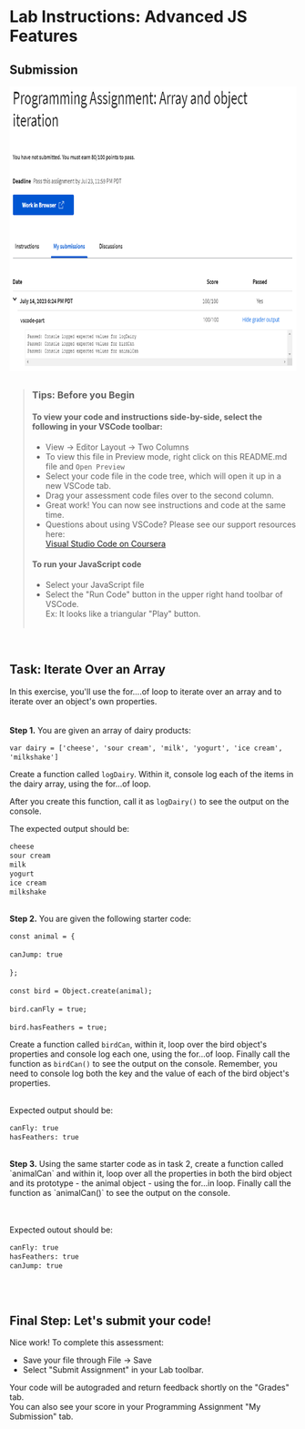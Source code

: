 # Lab Instructions: Advanced JS Features

## Submission

<img src="submission.png" alt="submission result for this project" height="500"/>

##

> ### **Tips: Before you Begin**
>
> #### **To view your code and instructions side-by-side**, select the following in your VSCode toolbar:
>
> -   View -> Editor Layout -> Two Columns
> -   To view this file in Preview mode, right click on this README.md file and `Open Preview`
> -   Select your code file in the code tree, which will open it up in a new VSCode tab.
> -   Drag your assessment code files over to the second column.
> -   Great work! You can now see instructions and code at the same time.
> -   Questions about using VSCode? Please see our support resources here:  
>     [Visual Studio Code on Coursera](https://www.coursera.org/learn/programming-with-javascript/supplement/roMvE/visual-studio-code-on-coursera)
>
> #### **To run your JavaScript code**
>
> -   Select your JavaScript file
> -   Select the "Run Code" button in the upper right hand toolbar of VSCode.  
>     Ex: It looks like a triangular "Play" button. <br><br>

<br>

## Task: Iterate Over an Array

In this exercise, you'll use the for....of loop to iterate over an array and to iterate over an object's own properties.  
<br><br>
**Step 1.** You are given an array of dairy products:

    var dairy = ['cheese', 'sour cream', 'milk', 'yogurt', 'ice cream', 'milkshake']

Create a function called `logDairy`. Within it, console log each of the items in the dairy array, using the for...of loop.

After you create this function, call it as `logDairy()` to see the output on the console.

The expected output should be:

```
cheese
sour cream
milk
yogurt
ice cream
milkshake
```

<br>
<b>Step 2.</b> You are given the following starter code:

```
const animal = {

canJump: true

};

const bird = Object.create(animal);

bird.canFly = true;

bird.hasFeathers = true;
```

Create a function called `birdCan`, within it, loop over the bird object's properties and console log each one, using the for...of loop. Finally call the function as `birdCan()` to see the output on the console.
Remember, you need to console log both the key and the value of each of the bird object's properties.

<br/>
Expected output should be:

```
canFly: true
hasFeathers: true
```

<br>
<b>Step 3.</b> 
    Using the same starter code as in task 2, create a function called `animalCan` and within it, loop over all the properties in both the bird object and its prototype - the animal object - using the for...in loop. Finally call the function as `animalCan()` to see the output on the console.

<br/><br/>
Expected outout should be:

```
canFly: true
hasFeathers: true
canJump: true
```

<br><br>

## Final Step: Let's submit your code!

Nice work! To complete this assessment:

-   Save your file through File -> Save
-   Select "Submit Assignment" in your Lab toolbar.

Your code will be autograded and return feedback shortly on the "Grades" tab.  
You can also see your score in your Programming Assignment "My Submission" tab.
<br> <br>
